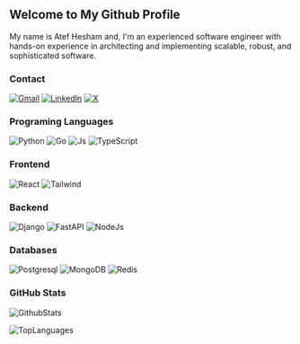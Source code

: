## Welcome to My Github Profile

My name is Atef Hesham and, I'm an experienced software engineer with hands-on experience in architecting and implementing scalable, robust, and sophisticated software.

### Contact

[![Gmail][Gmail]](mailto:its.atfhshm@gmail.com)
[![LinkedIn][LinkedIn]](https://www.linkedin.com/in/atfhshm)
[![X][X]](https://x.com/atfhshm)

### Programing Languages

![Python][Python]
![Go][Go]
![Js][Js]
![TypeScript][TypeScript]

### Frontend

![React][React]
![Tailwind][Tailwind]

### Backend

![Django][Django]
![FastAPI][FastAPI]
![NodeJs][NodeJs]

### Databases

![Postgresql][Postgres]
![MongoDB][MongoDB]
![Redis][Redis]

### GitHub Stats

![GithubStats](https://github-readme-stats.vercel.app/api?username=atfhshm&show_icons=true&theme=radical)

![TopLanguages](https://github-readme-stats.vercel.app/api/top-langs/?username=atfhshm&hide_progress=true&theme=radical)

[Python]: https://img.shields.io/badge/Python-3776AB?style=for-the-badge&logo=python&logoColor=white
[Go]: https://img.shields.io/badge/Go-00ADD8?style=for-the-badge&logo=go&logoColor=white
[Js]: https://img.shields.io/badge/JavaScript-F7DF1E?style=for-the-badge&logo=javascript&logoColor=black
[TypeScript]: https://img.shields.io/badge/TypeScript-007ACC?style=for-the-badge&logo=typescript&logoColor=white

[Postgres]: https://img.shields.io/badge/PostgreSQL-316192?style=for-the-badge&logo=postgresql&logoColor=white
[MongoDB]: https://img.shields.io/badge/MongoDB-4EA94B?style=for-the-badge&logo=mongodb&logoColor=white
[Redis]: https://img.shields.io/badge/redis-%23DD0031.svg?&style=for-the-badge&logo=redis&logoColor=white

[React]: https://img.shields.io/badge/React-20232A?style=for-the-badge&logo=react&logoColor=61DAFB
[Tailwind]: https://img.shields.io/badge/Tailwind_CSS-38B2AC?style=for-the-badge&logo=tailwind-css&logoColor=white

[Django]: https://img.shields.io/badge/Django-092E20?style=for-the-badge&logo=django&logoColor=white
[FastAPI]: https://img.shields.io/badge/FastAPI-005571?style=for-the-badge&logo=fastapi
[NodeJs]: https://img.shields.io/badge/node.js-6DA55F?style=for-the-badge&logo=node.js&logoColor=white

[LinkedIn]: https://img.shields.io/badge/LinkedIn-0077B5?style=for-the-badge&logo=linkedin&logoColor=white
[Gmail]: https://img.shields.io/badge/Gmail-D14836?style=for-the-badge&logo=gmail&logoColor=white
[X]: https://img.shields.io/badge/X-000?style=for-the-badge&logo=x
